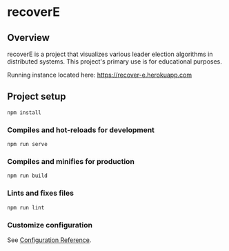 # recoverE

## Overview
recoverE is a project that visualizes various leader election algorithms in distributed systems. This project's primary use is for educational purposes.

Running instance located here: https://recover-e.herokuapp.com

## Project setup
```
npm install
```

### Compiles and hot-reloads for development
```
npm run serve
```

### Compiles and minifies for production
```
npm run build
```

### Lints and fixes files
```
npm run lint
```

### Customize configuration
See [Configuration Reference](https://cli.vuejs.org/config/).
